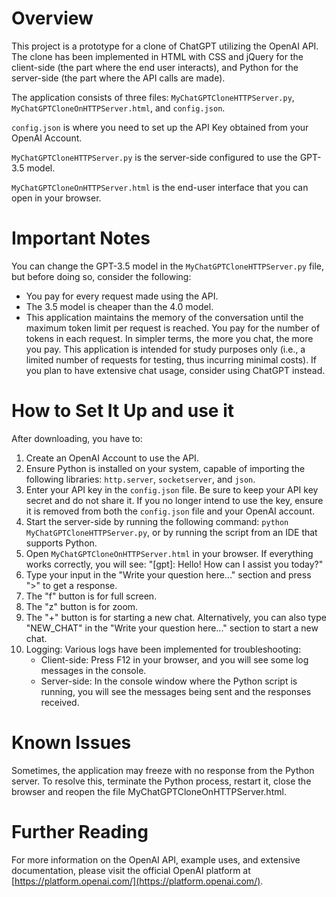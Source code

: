 # Overview
This project is a prototype for a clone of ChatGPT utilizing the OpenAI API. The clone has been implemented in HTML with CSS and jQuery for the client-side (the part where the end user interacts), and Python for the server-side (the part where the API calls are made).

The application consists of three files: `MyChatGPTCloneHTTPServer.py`, `MyChatGPTCloneOnHTTPServer.html`, and `config.json`.

`config.json` is where you need to set up the API Key obtained from your OpenAI Account.

`MyChatGPTCloneHTTPServer.py` is the server-side configured to use the GPT-3.5 model.

`MyChatGPTCloneOnHTTPServer.html` is the end-user interface that you can open in your browser.

# Important Notes
You can change the GPT-3.5 model in the `MyChatGPTCloneHTTPServer.py` file, but before doing so, consider the following:

- You pay for every request made using the API.
- The 3.5 model is cheaper than the 4.0 model.
- This application maintains the memory of the conversation until the maximum token limit per request is reached. You pay for the number of tokens in each request. In simpler terms, the more you chat, the more you pay. This application is intended for study purposes only (i.e., a limited number of requests for testing, thus incurring minimal costs). If you plan to have extensive chat usage, consider using ChatGPT instead.

# How to Set It Up and use it
After downloading, you have to:

1) Create an OpenAI Account to use the API.
2) Ensure Python is installed on your system, capable of importing the following libraries: `http.server`, `socketserver`, and `json`.
3) Enter your API key in the `config.json` file. Be sure to keep your API key secret and do not share it. If you no longer intend to use the key, ensure it is removed from both the `config.json` file and your OpenAI account.
4) Start the server-side by running the following command: `python MyChatGPTCloneHTTPServer.py`, or by running the script from an IDE that supports Python.
5) Open `MyChatGPTCloneOnHTTPServer.html` in your browser. If everything works correctly, you will see: "[gpt]: Hello! How can I assist you today?"
6) Type your input in the "Write your question here..." section and press ">" to get a response.
7) The "f" button is for full screen.
8) The "z" button is for zoom.
9) The "+" button is for starting a new chat. Alternatively, you can also type "NEW_CHAT" in the "Write your question here..." section to start a new chat.
10) Logging: Various logs have been implemented for troubleshooting:
    - Client-side: Press F12 in your browser, and you will see some log messages in the console.
    - Server-side: In the console window where the Python script is running, you will see the messages being sent and the responses received.

# Known Issues
Sometimes, the application may freeze with no response from the Python server. To resolve this, terminate the Python process, restart it, close the browser and reopen the file MyChatGPTCloneOnHTTPServer.html.

# Further Reading
For more information on the OpenAI API, example uses, and extensive documentation, please visit the official OpenAI platform at [https://platform.openai.com/](https://platform.openai.com/).

